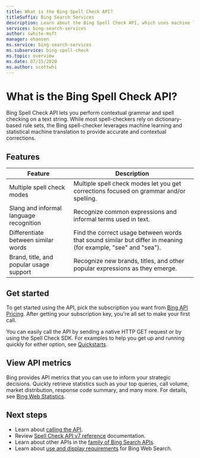 ```yaml
---
title: What is the Bing Spell Check API?
titleSuffix: Bing Search Services
description: Learn about the Bing Spell Check API, which uses machine learning and statistical machine translation for contextual spell checking.
services: bing-search-services
author: swhite-msft
manager: ehansen
ms.service: bing-search-services
ms.subservice: bing-spell-check
ms.topic: overview
ms.date: 07/15/2020
ms.author: scottwhi
---
```


# What is the Bing Spell Check API?

Bing Spell Check API lets you perform contextual grammar and spell checking on a text string. While most spell-checkers rely on dictionary-based rule sets, the Bing spell-checker leverages machine learning and statistical machine translation to provide accurate and contextual corrections. 


## Features

|Feature|Description
|-|-
|Multiple spell check modes|Multiple spell check modes let you get corrections focused on grammar and/or spelling.
|Slang and informal language recognition|Recognize common expressions and informal terms used in text.
|Differentiate between similar words|Find the correct usage between words that sound similar but differ in meaning (for example, "see" and "sea").
|Brand, title, and popular usage support|Recognize new brands, titles, and other popular expressions as they emerge.


## Get started

To get started using the API, pick the subscription you want from <a href="https://aka.ms/bingsearchapipricing" target="_blank">Bing API Pricing</a>. After getting your subscription key, you're all set to make your first call. 

You can easily call the API by sending a native HTTP GET request or by using the Spell Check SDK. For examples to help you get up and running quickly for either option, see [Quickstarts](quickstarts/quickstarts.md).


## View API metrics

Bing provides API metrics that you can use to inform your strategic decisions. Quickly retrieve statistics such as your top queries, call volume, market distribution, response code summary, and many more. For details, see [Bing Web Statistics](../bing-web-search/bing-web-stats.md).


## Next steps

- Learn about [calling the API](how-to/sending-requests.md).
- Review [Spell Check API v7 reference](reference/endpoints.md) documentation.  
- Learn about other APIs in the [family of Bing Search APIs](../bing-web-search/bing-api-comparison.md).
- Learn about [use and display requirements](../bing-web-search/use-display-requirements.md) for Bing Web Search.  

